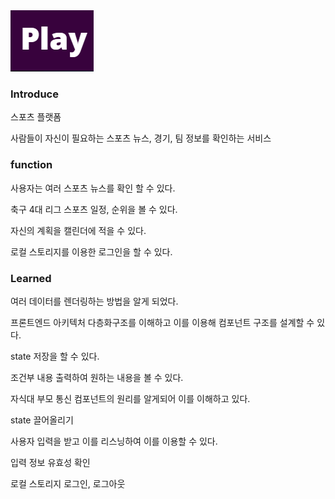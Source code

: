 <img src="playlogo.jpg">

### Introduce

스포츠 플랫폼

사람들이 자신이 필요하는 스포츠 뉴스, 경기, 팀 정보를 확인하는 서비스

### function

사용자는 여러 스포츠 뉴스를 확인 할 수 있다.

축구 4대 리그 스포츠 일정, 순위을 볼 수 있다.

자신의 계획을 캘린더에 적을 수 있다.

로컬 스토리지를 이용한 로그인을 할 수 있다.

### Learned

여러 데이터를 렌더링하는 방법을 알게 되었다.

프론트엔드 아키텍처 다층화구조를 이해하고 이를 이용해 컴포넌트 구조를 설계할 수 있다.

state 저장을 할 수 있다.

조건부 내용 출력하여 원하는 내용을 볼 수 있다.

자식대 부모 통신 컴포넌트의 원리를 알게되어 이를 이해하고 있다.

state 끌어올리기

사용자 입력을 받고 이를 리스닝하여 이를 이용할 수 있다.

입력 정보 유효성 확인

로컬 스토리지 로그인, 로그아웃